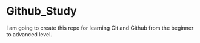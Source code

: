 # Github_Study
I am going to create this repo for learning Git and Github from the beginner to advanced level. 
